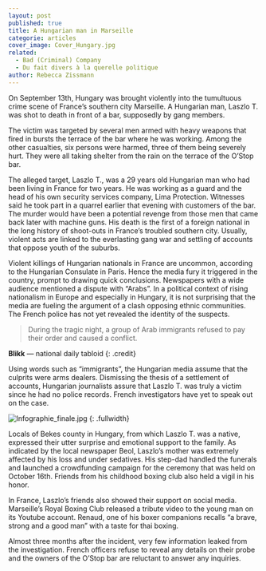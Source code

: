 ```yaml
---
layout: post
published: true
title: A Hungarian man in Marseille
categorie: articles
cover_image: Cover_Hungary.jpg
related: 
  - Bad (Criminal) Company
  - Du fait divers à la querelle politique
author: Rebecca Zissmann
---
```





On September 13th, Hungary was brought violently into the tumultuous crime scene of France’s southern city Marseille. A Hungarian man, Laszlo T. was shot to death in front of a bar, supposedly by gang members.

The victim was targeted by several men armed with heavy weapons that fired in bursts the terrace of the bar where he was working. Among the other casualties, six persons were harmed, three of them being severely hurt. They were all taking shelter from the rain on the terrace of the O’Stop bar.

The alleged target, Laszlo T., was a 29 years old Hungarian man who had been living in France for two years. He was working as a guard and the head of his own security services company, Lima Protection. Witnesses said he took part in a quarrel earlier that evening with customers of the bar. The murder would have been a potential revenge from those men that came back later with machine guns. His death is the first of a foreign national in the long history of shoot-outs in France’s troubled southern city. Usually, violent acts are linked to the everlasting gang war and settling of accounts that oppose youth of the suburbs.  

Violent killings of Hungarian nationals in France are uncommon, according to the Hungarian Consulate in Paris. Hence the media fury it triggered in the country, prompt to drawing quick conclusions. Newspapers with a wide audience mentioned a dispute with “Arabs”. In a political context of rising nationalism in Europe and especially in Hungary, it is not surprising that the media are fueling the argument of a clash opposing ethnic communities. The French police has not yet revealed the identity of the suspects. 

> During the tragic night, a group of Arab immigrants refused to pay their order and caused a conflict.

**Blikk** — national daily tabloid
{: .credit}

Using words such as “immigrants”, the Hungarian media assume that the culprits were arms dealers. Dismissing the thesis of a settlement of accounts, Hungarian journalists assure that Laszlo T. was truly a victim since he had no police records. French investigators have yet to speak out on the case. 

![Infographie_finale.jpg]({{site.baseurl}}/img/Infographie_finale.jpg)
{: .fullwidth}

Locals of Bekes county in Hungary, from which Laszlo T. was a native, expressed their utter surprise and emotional support to the family. As indicated by the local newspaper Beol, Laszlo’s mother was extremely affected by his loss and under sedatives. His step-dad handled the funerals and launched a crowdfunding campaign for the ceremony that was held on October 16th. Friends from his childhood boxing club also held a vigil in his honor. 

In France, Laszlo’s friends also showed their support on social media. Marseille’s Royal Boxing Club released a tribute video to the young man on its Youtube account. Renaud, one of his boxer companions recalls “a brave, strong and a good man” with a taste for thai boxing. 

Almost three months after the incident, very few information leaked from the investigation. French officers refuse to reveal any details on their probe and the owners of the O’Stop bar are reluctant to answer any inquiries.
